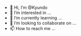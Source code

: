 - 👋 Hi, I’m @Kyundo
- 👀 I’m interested in ...
- 🌱 I’m currently learning ...
- 💞️ I’m looking to collaborate on ...
- 📫 How to reach me ...

<!---
Kyundo/Kyundo is a ✨ special ✨ repository because its `README.md` (this file) appears on your GitHub profile.
You can click the Preview link to take a look at your changes.
--->
